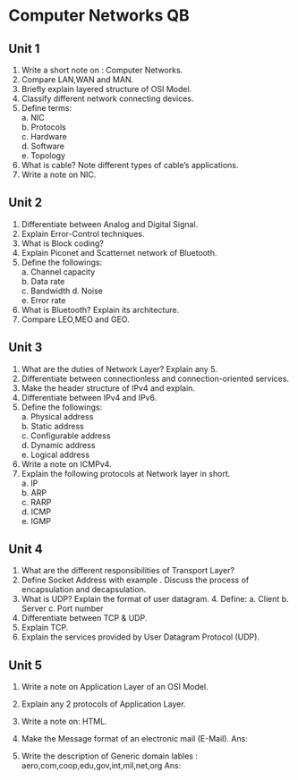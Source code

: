# Computer Networks QB

## Unit 1

1. Write a short note on : Computer Networks.
2. Compare LAN,WAN and MAN.
3. Briefly explain layered structure of OSI Model.
4. Classify different network connecting devices.
5. Define terms:  
   a. NIC  
   b. Protocols  
   c. Hardware  
   d. Software  
   e. Topology
6. What is cable? Note different types of cable’s applications.
7. Write a note on NIC.

## Unit 2

1. Differentiate between Analog and Digital Signal.
2. Explain Error-Control techniques.
3. What is Block coding?
4. Explain Piconet and Scatternet network of Bluetooth.
5. Define the followings:  
   a. Channel capacity     
   b. Data rate    
   c. Bandwidth
   d. Noise  
   e. Error rate
6. What is Bluetooth? Explain its architecture.
7. Compare LEO,MEO and GEO.

## Unit 3

1. What are the duties of Network Layer? Explain any 5.
2. Differentiate between connectionless and connection-oriented services.
3. Make the header structure of IPv4 and explain.
4. Differentiate between IPv4 and IPv6.
5. Define the followings:  
   a. Physical address   
   b. Static address  
   c. Configurable address  
   d. Dynamic address   
   e. Logical address   
6. Write a note on ICMPv4.
7. Explain the following protocols at Network layer in short.  
   a. IP  
   b. ARP  
   c. RARP  
   d. ICMP  
   e. IGMP  

## Unit 4

1. What are the different responsibilities of Transport Layer?
2. Define Socket Address with example . Discuss the process of encapsulation and decapsulation.
3. What is UDP? Explain the format of user datagram. 4. Define: a. Client b. Server c. Port number
4. Differentiate between TCP & UDP.
5. Explain TCP.
6. Explain the services provided by User Datagram Protocol (UDP).

## Unit 5

1. Write a note on Application Layer of an OSI Model.
2. Explain any 2 protocols of Application Layer.
3. Write a note on: HTML.
4. Make the Message format of an electronic mail (E-Mail). Ans:

5. Write the description of Generic domain lables :
   aero,com,coop,edu,gov,int,mil,net,org Ans:
